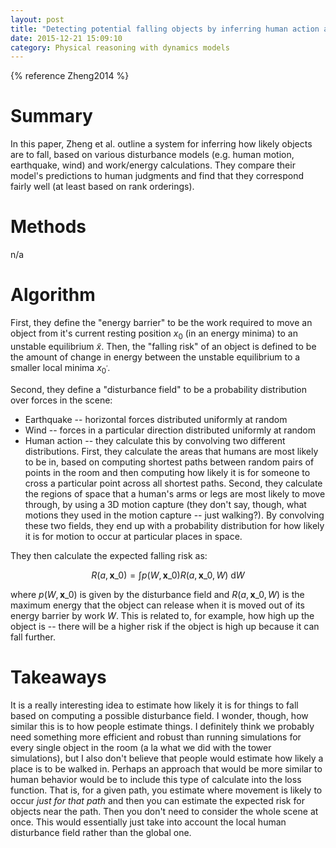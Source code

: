 ```yaml
---
layout: post
title: "Detecting potential falling objects by inferring human action and natural disturbance"
date: 2015-12-21 15:09:10
category: Physical reasoning with dynamics models
---
```


{% reference Zheng2014 %}

# Summary

In this paper, Zheng et al. outline a system for inferring how likely objects are to fall, based on various disturbance models (e.g. human motion, earthquake, wind) and work/energy calculations. They compare their model's predictions to human judgments and find that they correspond fairly well (at least based on rank orderings).

# Methods

n/a

# Algorithm

First, they define the "energy barrier" to be the work required to move an object from it's current resting position $x_0$ (in an energy minima) to an unstable equilibrium $\tilde{x}$. Then, the "falling risk" of an object is defined to be the amount of change in energy between the unstable equilibrium to a smaller local minima $x_{0^\prime}$.

Second, they define a "disturbance field" to be a probability distribution over forces in the scene:

* Earthquake -- horizontal forces distributed uniformly at random
* Wind -- forces in a particular direction distributed uniformly at random
* Human action -- they calculate this by convolving two different distributions. First, they calculate the areas that humans are most likely to be in, based on computing shortest paths between random pairs of points in the room and then computing how likely it is for someone to cross a particular point across all shortest paths. Second, they calculate the regions of space that a human's arms or legs are most likely to move through, by using a 3D motion capture (they don't say, though, what motions they used in the motion capture -- just walking?). By convolving these two fields, they end up with a probability distribution for how likely it is for motion to occur at particular places in space.

They then calculate the expected falling risk as:

$$
R(a,\mathbf{x}\_0)=\int p(W,\mathbf{x}\_0)R(a, \mathbf{x}\_0, W)\ \mathrm{d}W
$$

where $p(W,\mathbf{x}\_0)$ is given by the disturbance field and $R(a, \mathbf{x}\_0, W)$ is the maximum energy that the object can release when it is moved out of its energy barrier by work $W$. This is related to, for example, how high up the object is -- there will be a higher risk if the object is high up because it can fall further.

# Takeaways

It is a really interesting idea to estimate how likely it is for things to fall based on computing a possible disturbance field. I wonder, though, how similar this is to how people estimate things. I definitely think we probably need something more efficient and robust than running simulations for every single object in the room (a la what we did with the tower simulations), but I also don't believe that people would estimate how likely a place is to be walked in. Perhaps an approach that would be more similar to human behavior would be to include this type of calculate into the loss function. That is, for a given path, you estimate where movement is likely to occur *just for that path* and then you can estimate the expected risk for objects near the path. Then you don't need to consider the whole scene at once. This would essentially just take into account the local human disturbance field rather than the global one.
